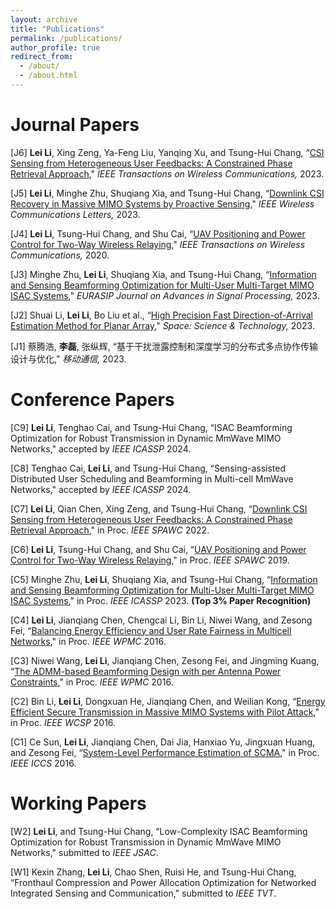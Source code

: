 ```yaml
---
layout: archive
title: "Publications"
permalink: /publications/
author_profile: true
redirect_from: 
  - /about/
  - /about.html
---
```

Journal Papers
======
[J6] **Lei Li**, Xing Zeng, Ya-Feng Liu, Yanqing Xu, and Tsung-Hui Chang, “[CSI Sensing from Heterogeneous User Feedbacks: A Constrained Phase Retrieval Approach](https://ieeexplore.ieee.org/document/10056863)," _IEEE Transactions on Wireless Communications,_ 2023. 

[J5] **Lei Li**, Minghe Zhu, Shuqiang Xia, and Tsung-Hui Chang, “[Downlink CSI Recovery in Massive MIMO Systems by Proactive Sensing](https://ieeexplore.ieee.org/document/9979723)," _IEEE Wireless Communications Letters,_ 2023.

[J4] **Lei Li**, Tsung-Hui Chang, and Shu Cai, 
“[UAV Positioning and Power Control for Two-Way Wireless Relaying](https://ieeexplore.ieee.org/document/8891916)," _IEEE Transactions on Wireless Communications,_ 2020.

[J3] Minghe Zhu, **Lei Li**, Shuqiang Xia, and Tsung-Hui Chang, “[Information and Sensing Beamforming Optimization for Multi-User Multi-Target MIMO ISAC Systems](https://link.springer.com/article/10.1186/s13634-023-00972-w)," _EURASIP Journal on Advances in Signal Processing,_ 2023.

[J2] Shuai Li, **Lei Li**, Bo Liu et al., “[High Precision Fast Direction-of-Arrival Estimation Method for Planar Array](https://spj.science.org/doi/10.34133/space.0019)," _Space: Science & Technology,_ 2023.

[J1] 蔡腾浩, **李磊**, 张纵辉, “基于干扰泄露控制和深度学习的分布式多点协作传输设计与优化," _移动通信,_ 2023.



Conference Papers
======
[C9] **Lei Li**, Tenghao Cai, and Tsung-Hui Chang, “ISAC Beamforming Optimization for Robust Transmission in Dynamic MmWave MIMO Networks," accepted by _IEEE ICASSP_ 2024.

[C8] Tenghao Cai, **Lei Li**, and Tsung-Hui Chang, “Sensing-assisted Distributed User Scheduling and Beamforming in Multi-cell MmWave Networks," accepted by _IEEE ICASSP_ 2024.


[C7] **Lei Li**, Qian Chen, Xing Zeng, and Tsung-Hui Chang, “[Downlink CSI Sensing from Heterogeneous User Feedbacks: A Constrained Phase Retrieval Approach](https://ieeexplore.ieee.org/document/9834015)," in Proc. _IEEE SPAWC_ 2022.

[C6] **Lei Li**, Tsung-Hui Chang, and Shu Cai, “[UAV Positioning and Power Control for Two-Way Wireless Relaying](https://ieeexplore.ieee.org/document/8815407)," in Proc. _IEEE SPAWC_ 2019.

[C5] Minghe Zhu, **Lei Li**, Shuqiang Xia, and Tsung-Hui Chang,
“[Information and Sensing Beamforming Optimization for Multi-User Multi-Target MIMO ISAC Systems](https://ieeexplore.ieee.org/document/10097000)," in Proc. _IEEE ICASSP_ 2023. **(Top 3% Paper Recognition)**

[C4] **Lei Li**, Jianqiang Chen, Chengcai Li, Bin Li, Niwei Wang, and Zesong Fei, “[Balancing Energy Efficiency and User Rate Fairness in Multicell Networks](https://ieeexplore.ieee.org/document/7954468),"
in Proc. _IEEE WPMC_ 2016.

[C3] Niwei Wang, **Lei Li**, Jianqiang Chen, Zesong Fei, and Jingming Kuang, “[The ADMM-based Beamforming Design with per Antenna Power Constraints](https://ieeexplore.ieee.org/document/7954528)," in Proc. _IEEE WPMC_ 2016. 

[C2] Bin Li, **Lei Li**, Dongxuan He, Jianqiang Chen, and Weilian Kong, “[Energy Efficient Secure Transmission in Massive MIMO Systems with Pilot Attack](https://ieeexplore.ieee.org/document/7752498)," in Proc. _IEEE WCSP_ 2016. 

[C1] Ce Sun, **Lei Li**, Jianqiang Chen, Dai Jia, Hanxiao Yu, Jingxuan Huang, and Zesong Fei, “[System-Level Performance Estimation of SCMA](https://ieeexplore.ieee.org/document/7833614)," in Proc. _IEEE ICCS_ 2016. 


Working Papers
======
[W2] **Lei Li**, and Tsung-Hui Chang, “Low-Complexity ISAC Beamforming Optimization for Robust Transmission in Dynamic MmWave MIMO Networks," submitted to _IEEE JSAC_. 

[W1] Kexin Zhang, **Lei Li**, Chao Shen, Ruisi He, and Tsung-Hui Chang, “Fronthaul Compression and Power Allocation Optimization for Networked Integrated Sensing and Communication," submitted to _IEEE TVT_.
